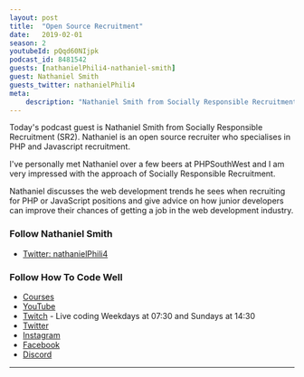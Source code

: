 ```yaml
---
layout: post
title:  "Open Source Recruitment"
date:   2019-02-01
season: 2
youtubeId: pQqd60NIjpk
podcast_id: 8481542
guests: [nathanielPhili4-nathaniel-smith]
guest: Nathaniel Smith
guests_twitter: nathanielPhili4
meta:
    description: "Nathaniel Smith from Socially Responsible Recruitment (SR2) joins me to talk about web development recruitment"
---
```


Today's podcast guest is Nathaniel Smith from Socially Responsible Recruitment (SR2). Nathaniel is an open source recruiter who specialises in PHP and Javascript recruitment.

I've personally met Nathaniel over a few beers at PHPSouthWest and I am very impressed with the approach of Socially Responsible Recruitment.

Nathaniel discusses the web development trends he sees when recruiting for PHP or JavaScript positions and give advice on how junior developers can improve their chances of getting a job in the web development industry.
### Follow Nathaniel Smith
- [Twitter: nathanielPhili4](https://twitter.com/nathanielPhili4) 

### Follow How To Code Well
- [Courses](http://howtocodewell.net)
- [YouTube](http://youtube.com/howtocodewell)
- [Twitch](http://twitch.tv/howtocodewell) - Live coding Weekdays at 07:30 and Sundays at 14:30
- [Twitter](https://twitter.com/howtocodewell)
- [Instagram](http://instagram.com/howtocodewell/)
- [Facebook](http://facebook.com/howtocodewell/)
- [Discord](http://howtocodewell.net/discord)

-------------------------------
